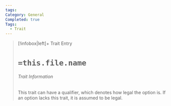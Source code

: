 ```yaml
---
tags: 
Category: General
Completed: true
Tags:
  - Trait
---
```

> [!infobox|left]+ Trait Entry
> # `=this.file.name`
> ###### Trait Information
> This trait can have a qualifier, which denotes how legal the option is. If an option lacks this trait, it is assumed to be legal. 